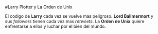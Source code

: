 
#Larry Plotter y La Orden de Unix

El codigo de **Larry** cada vez se vuelve mas peligroso.
**Lord Ballmermort** y sus *followers* tienen cada vez mas *retweets*.
La **Orden de Unix** quiere enfrentarse a ellos y luchar por el bien del mundo.
